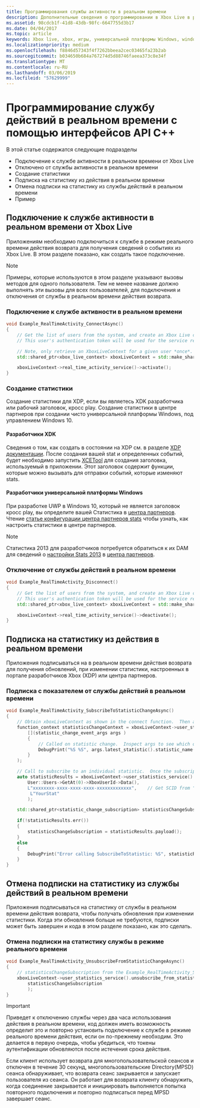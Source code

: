 ```yaml
---
title: Программирования службы активности в реальном времени
description: Дополнительные сведения о программировании в Xbox Live в реальном времени действия службе с помощью API-интерфейсы C++.
ms.assetid: 98cdcb1f-41d8-43db-98fc-6647755d3b17
ms.date: 04/04/2017
ms.topic: article
keywords: Xbox live, xbox, игры, универсальной платформы Windows, windows 10, xbox, один, действие в режиме реального времени
ms.localizationpriority: medium
ms.openlocfilehash: f8846d57343f4f7262bbeea2cec03465fa23b2ab
ms.sourcegitcommit: b034650b684a767274d5d88746faeea373c8e34f
ms.translationtype: MT
ms.contentlocale: ru-RU
ms.lasthandoff: 03/06/2019
ms.locfileid: "57629999"
---
```

# <a name="programming-the-real-time-activity-service-using-c-apis"></a>Программирование службу действий в реальном времени с помощью интерфейсов API C++

В этой статье содержатся следующие подразделы

* Подключение к службе активности в реальном времени от Xbox Live
* Отключено от службы активности в реальном времени
* Создание статистики
* Подписка на статистику из действия в реальном времени
* Отмена подписки на статистику из службы действий в реальном времени
* Пример

## <a name="connecting-to-the-real-time-activity-service-from-xbox-live"></a>Подключение к службе активности в реальном времени от Xbox Live

Приложениям необходимо подключиться к службе в режиме реального времени действия возврата для получения сведений о событиях из Xbox Live. В этом разделе показано, как создать такое подключение.

> [!NOTE]
> Примеры, которые используются в этом разделе указывают вызовы методов для одного пользователя. Тем не менее название должно выполнять эти вызовы для всех пользователей, для подключения и отключения от службы в реальном времени действия возврата.

### <a name="connecting-to-the-real-time-activity-service"></a>Подключение к службе активности в реальном времени

```cpp
void Example_RealTimeActivity_ConnectAsync()
{
    // Get the list of users from the system, and create an Xbox Live context from the first.
    // This user's authentication token will be used for the service requests.

    // Note, only retrieve an XboxLiveContext for a given user *once*.  Otherwise you may encounter unpredictable behavior.
    std::shared_ptr<xbox_live_context> xboxLiveContext = std::make_shared<xbox_live_context>(User::Users->GetAt(0));

    xboxLiveContext->real_time_activity_service()->activate();
}
```

### <a name="creating-a-statistic"></a>Создание статистики

Создание статистики для XDP, если вы являетесь XDK разработчика или рабочий заголовок, кросс play.  Создание статистики в центре партнеров при создании чисто универсальной платформы Windows, под управлением Windows 10.

#### <a name="xdk-developers"></a>Разработчики XDK

Сведения о том, как создать в состоянии на XDP см. в разделе [XDP документации](https://developer.xboxlive.com/en-us/xdphelp/development/xdpdocs/Pages/setting_up_service_configuration_10_27_15_a.aspx#events).  После создания вашей stat и определенных событий, будет необходимо запустить [XCETool](https://developer.xboxlive.com/en-us/platform/development/documentation/software/Pages/atoc_xce_jun15.aspx) для создания заголовка, используемый в приложении.  Этот заголовок содержит функции, которые можно вызывать для отправки событий, которые изменяют stats.

#### <a name="uwp-developers"></a>Разработчики универсальной платформы Windows

При разработке UWP в Windows 10, который не является заголовок кросс play, вы определите вашей Статистика в [центра партнеров](https://partner.microsoft.com/dashboard). Чтение [статье конфигурации центра партнеров stats](../leaderboards-and-stats-2017/player-stats-configure-2017.md) чтобы узнать, как настроить статистики в центре партнеров.

> [!NOTE]
> Статистика 2013 для разработчиков потребуется обратиться к их DAM для сведений о [настройки Stats 2013](https://developer.microsoft.com/en-us/games/xbox/docs/xdk/windows-configure-stats-2013) в [центра партнеров](https://partner.microsoft.com/dashboard).

### <a name="disconnecting-from-the-real-time-activity-service"></a>Отключение от службы действий в реальном времени

```cpp
void Example_RealTimeActivity_Disconnect()
{
    // Get the list of users from the system, and create an Xbox Live context from the first.
    // This user's authentication token will be used for the service requests.
    std::shared_ptr<xbox_live_context> xboxLiveContext = std::make_shared<xbox_live_context>(User::Users->GetAt(0));

    xboxLiveContext->real_time_activity_service()->deactivate();
}
```

## <a name="subscribing-to-a-statistic-from-the-real-time-activity"></a>Подписка на статистику из действия в реальном времени

Приложения подписываться на в реальном времени действия возврата для получения обновлений, при изменении статистики, настроенных в портале разработчиков Xbox (XDP) или центра партнеров.

### <a name="subscribing-to-a-statistic-from-the-real-time-activity-service"></a>Подписка с показателем от службы действий в реальном времени

```cpp
void Example_RealTimeActivity_SubscribeToStatisticChangeAsync()
{
    // Obtain xboxLiveContext as shown in the connect function.  Then add a handler to be called on statistic changes.
    function_context statisticsChangeContext = xboxLiveContext->user_statistics_service().add_statistic_changed_handler(
        [](statistic_change_event_args args )
        {
            // Called on statistic change.  Inspect args to see which one.
            DebugPrint("%S %S", args.latest_statistic().statistic_name().c_str(), args.latest_statistic().value().c_str());
        }
    );

    // Call to subscribe to an individual statistic.  Once the subscription is complete, the handler will be called with the initial value of the statistic.
    auto statisticResults = xboxLiveContext->user_statistics_service().subscribe_to_statistic_change(
        User::Users->GetAt(0)->XboxUserId->Data(),
        L"xxxxxxxx-xxxx-xxxx-xxxx-xxxxxxxxxxxxx",    // Get SCID from "Product Details" page in XDP or the Xbox Live Setup page in Partner Center
         L"YourStat"
        );

    std::shared_ptr<statistic_change_subscription> statisticsChangeSubscription;

    if(!statisticResults.err())
    {
        statisticsChangeSubscription = statisticResults.payload();
    }
    else
    {
        DebugPrint("Error calling SubscribeToStatistic: %S", statisticResults.err_message().c_str());
    }
}
```

## <a name="unsubscribing-from-a-statistic-from-the-real-time-activity-service"></a>Отмена подписки на статистику из службы действий в реальном времени

Приложения подписываться на статистику от службы в реальном времени действия возврата, чтобы получать обновления при изменении статистики. Когда эти обновления больше не требуются, подписки может быть завершен и кода в этом разделе показано, как это сделать.

### <a name="unsubscribing-from-a-real-time-services-statistic"></a>Отмена подписки на статистику службы в режиме реального времени

```cpp
void Example_RealTimeActivity_UnsubscribeFromStatisticChangeAsync()
{
    // statisticsChangeSubscription from the Example_RealTimeActivity_SubscribeToStatisticChangeAsync function.
    xboxLiveContext->user_statistics_service().unsubscribe_from_statistic_change(
        statisticsChangeSubscription
        );
}
```

> [!IMPORTANT]
> Приведет к отключению службы через два часа использования действия в реальном времени, код должен иметь возможность определит это и повторно установить подключение к службе в режиме реального времени действия, если он по-прежнему необходим. Это делается в первую очередь, чтобы убедиться, что токены аутентификации обновляются после истечения срока действия.
> 
> Если клиент использует возврата для многопользовательской сеансов и отключен в течение 30 секунд, многопользовательские Directory(MPSD) сеанса обнаруживает, что возврата сеанс закрывается и запускает пользователя из сеанса. Он работает для возврата клиенту обнаружить, когда соединение закрывается и инициировать выполняется попытка повторного подключения и повторно подписаться перед MPSD завершает сеанс.